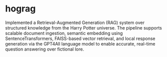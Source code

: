 # hograg
Implemented a Retrieval-Augmented Generation (RAG) system over structured knowledge from the Harry Potter universe. The pipeline supports scalable document ingestion, semantic embedding using SentenceTransformers, FAISS-based vector retrieval, and local response generation via the GPT4All language model to enable accurate, real-time question answering over fictional lore.
